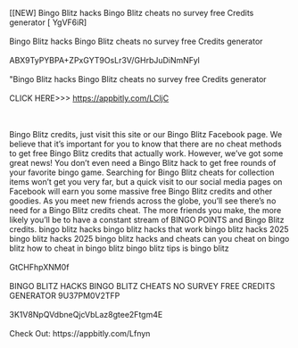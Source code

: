 [[NEW] Bingo Blitz hacks Bingo Blitz cheats no survey free Credits generator [ YgVF6iR]
<br>
<br>Bingo Blitz hacks Bingo Blitz cheats no survey free Credits generator
<br>
<br>ABX9TyPYBPA+ZPxGYT9OsLr3V/GHrbJuDiNmNFyl
<br>
<br>"Bingo Blitz hacks Bingo Blitz cheats no survey free Credits generator
<br>
<br>CLICK HERE>>> https://appbitly.com/LCljC

<br>
<br>Bingo Blitz credits, just visit this site or our Bingo Blitz Facebook page. We believe that it’s important for you to know that there are no cheat methods to get free Bingo Blitz credits that actually work. However, we’ve got some great news! You don’t even need a Bingo Blitz hack to get free rounds of your favorite bingo game. Searching for Bingo Blitz cheats for collection items won’t get you very far, but a quick visit to our social media pages on Facebook will earn you some massive free Bingo Blitz credits and other goodies. As you meet new friends across the globe, you’ll see there’s no need for a Bingo Blitz credits cheat. The more friends you make, the more likely you’ll be to have a constant stream of BINGO POINTS and Bingo Blitz credits. bingo blitz hacks bingo blitz hacks that work bingo blitz hacks 2025 bingo blitz hacks 2025 bingo blitz hacks and cheats can you cheat on bingo blitz how to cheat in bingo blitz bingo blitz tips is bingo blitz
<br>
<br>GtCHFhpXNM0f
<br>
<br>BINGO BLITZ HACKS BINGO BLITZ CHEATS NO SURVEY FREE CREDITS GENERATOR 9U37PM0V2TFP
<br>
<br>3K1V8NpQVdbneQjcVbLaz8gtee2Ftgm4E
<br>
<br>Check Out: https://appbitly.com/Lfnyn
<br>
